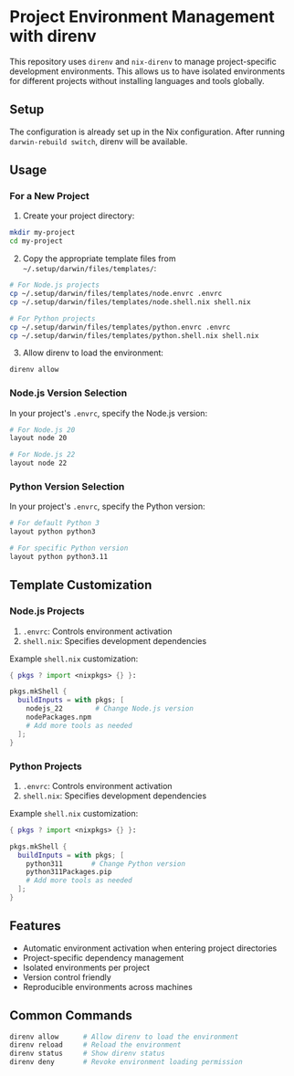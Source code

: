 # Project Environment Management with direnv

This repository uses `direnv` and `nix-direnv` to manage project-specific development environments. This allows us to have isolated environments for different projects without installing languages and tools globally.

## Setup

The configuration is already set up in the Nix configuration. After running `darwin-rebuild switch`, direnv will be available.

## Usage

### For a New Project

1. Create your project directory:
```bash
mkdir my-project
cd my-project
```

2. Copy the appropriate template files from `~/.setup/darwin/files/templates/`:
```bash
# For Node.js projects
cp ~/.setup/darwin/files/templates/node.envrc .envrc
cp ~/.setup/darwin/files/templates/node.shell.nix shell.nix

# For Python projects
cp ~/.setup/darwin/files/templates/python.envrc .envrc
cp ~/.setup/darwin/files/templates/python.shell.nix shell.nix
```

3. Allow direnv to load the environment:
```bash
direnv allow
```

### Node.js Version Selection

In your project's `.envrc`, specify the Node.js version:
```bash
# For Node.js 20
layout node 20

# For Node.js 22
layout node 22
```

### Python Version Selection

In your project's `.envrc`, specify the Python version:
```bash
# For default Python 3
layout python python3

# For specific Python version
layout python python3.11
```

## Template Customization

### Node.js Projects

1. `.envrc`: Controls environment activation
2. `shell.nix`: Specifies development dependencies

Example `shell.nix` customization:
```nix
{ pkgs ? import <nixpkgs> {} }:

pkgs.mkShell {
  buildInputs = with pkgs; [
    nodejs_22        # Change Node.js version
    nodePackages.npm
    # Add more tools as needed
  ];
}
```

### Python Projects

1. `.envrc`: Controls environment activation
2. `shell.nix`: Specifies development dependencies

Example `shell.nix` customization:
```nix
{ pkgs ? import <nixpkgs> {} }:

pkgs.mkShell {
  buildInputs = with pkgs; [
    python311       # Change Python version
    python311Packages.pip
    # Add more tools as needed
  ];
}
```

## Features

- Automatic environment activation when entering project directories
- Project-specific dependency management
- Isolated environments per project
- Version control friendly
- Reproducible environments across machines

## Common Commands

```bash
direnv allow      # Allow direnv to load the environment
direnv reload     # Reload the environment
direnv status     # Show direnv status
direnv deny       # Revoke environment loading permission
``` 